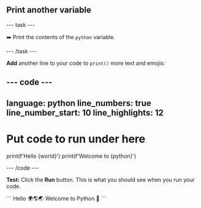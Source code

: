 <h2 class="c-project-heading--task">Print another variable</h2>

--- task ---

➡️ Print the contents of the `python` variable.

--- /task ---

**Add** another line to your code to `print()` more text and emojis:

--- code ---
---
language: python
line_numbers: true
line_number_start: 10
line_highlights: 12
---

# Put code to run under here
print(f'Hello {world}')
print(f'Welcome to {python}')

--- /code ---

**Test:** Click the **Run** button.
This is what you should see when you run your code.

<div class="c-project-output">
```
Hello 🌍🌎🌏
Welcome to Python 🐍
```
</div>
